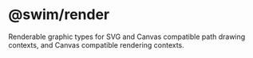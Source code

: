 # @swim/render

Renderable graphic types for SVG and Canvas compatible path drawing contexts,
and Canvas compatible rendering contexts.
